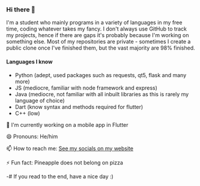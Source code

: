 ### Hi there 👋

I'm a student who mainly programs in a variety of languages in my free time, coding whatever takes my fancy. 
I don't always use GitHub to track my projects, hence if there are gaps it's probably because I'm working on something else.
Most of my repositories are private - sometimes I create a public clone once I've finished them, but the vast majority are 98% finished.

#### Languages I know
- Python (adept, used packages such as requests, qt5, flask and many more)
- JS (mediocre, familiar with node framework and express)
- Java (mediocre, not familiar with all inbuilt libraries as this is rarely my language of choice)
- Dart (know syntax and methods required for flutter)
- C++ (low)


🌱 I'm currently working on a mobile app in Flutter

😄 Pronouns: He/him

📫 How to reach me: [See my socials on my website](https://infinitydev.org.uk/#socials)

⚡ Fun fact: Pineapple does not belong on pizza

-# If you read to the end, have a nice day :)



<!--
**TrainsRAwesome/TrainsRAwesome** is a ✨ _special_ ✨ repository because its `README.md` (this file) appears on your GitHub profile.

Here are some ideas to get you started:

- 🔭 I’m currently working on ...
- 🌱 I’m currently learning ...
- 👯 I’m looking to collaborate on ...
- 🤔 I’m looking for help with ...
- 💬 Ask me about ...
- 📫 How to reach me: ...
- 😄 Pronouns: ...
- ⚡ Fun fact: ...
-->
